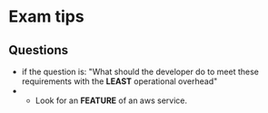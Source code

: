# Exam tips

## Questions
- if the question is: "What should the developer do to meet these requirements with the **LEAST** operational overhead"
- - Look for an **FEATURE** of an aws service.